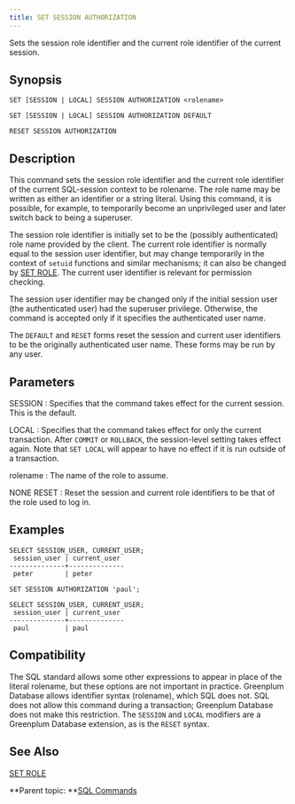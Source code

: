 ```yaml
---
title: SET SESSION AUTHORIZATION 
---
```


Sets the session role identifier and the current role identifier of the current session.

## <a id="section2"></a>Synopsis 

``` {#sql_command_synopsis}
SET [SESSION | LOCAL] SESSION AUTHORIZATION <rolename>

SET [SESSION | LOCAL] SESSION AUTHORIZATION DEFAULT

RESET SESSION AUTHORIZATION
```

## <a id="section3"></a>Description 

This command sets the session role identifier and the current role identifier of the current SQL-session context to be rolename. The role name may be written as either an identifier or a string literal. Using this command, it is possible, for example, to temporarily become an unprivileged user and later switch back to being a superuser.

The session role identifier is initially set to be the \(possibly authenticated\) role name provided by the client. The current role identifier is normally equal to the session user identifier, but may change temporarily in the context of `setuid` functions and similar mechanisms; it can also be changed by [SET ROLE](SET_ROLE.html). The current user identifier is relevant for permission checking.

The session user identifier may be changed only if the initial session user \(the authenticated user\) had the superuser privilege. Otherwise, the command is accepted only if it specifies the authenticated user name.

The `DEFAULT` and `RESET` forms reset the session and current user identifiers to be the originally authenticated user name. These forms may be run by any user.

## <a id="section4"></a>Parameters 

SESSION
:   Specifies that the command takes effect for the current session. This is the default.

LOCAL
:   Specifies that the command takes effect for only the current transaction. After `COMMIT` or `ROLLBACK`, the session-level setting takes effect again. Note that `SET LOCAL` will appear to have no effect if it is run outside of a transaction.

rolename
:   The name of the role to assume.

NONE
RESET
:   Reset the session and current role identifiers to be that of the role used to log in.

## <a id="section5"></a>Examples 

```
SELECT SESSION_USER, CURRENT_USER;
 session_user | current_user 
--------------+--------------
 peter        | peter

SET SESSION AUTHORIZATION 'paul';

SELECT SESSION_USER, CURRENT_USER;
 session_user | current_user 
--------------+--------------
 paul         | paul
```

## <a id="section6"></a>Compatibility 

The SQL standard allows some other expressions to appear in place of the literal rolename, but these options are not important in practice. Greenplum Database allows identifier syntax \(rolename\), which SQL does not. SQL does not allow this command during a transaction; Greenplum Database does not make this restriction. The `SESSION` and `LOCAL` modifiers are a Greenplum Database extension, as is the `RESET` syntax.

## <a id="section7"></a>See Also 

[SET ROLE](SET_ROLE.html)

**Parent topic: **[SQL Commands](../sql_commands/sql_ref.html)

